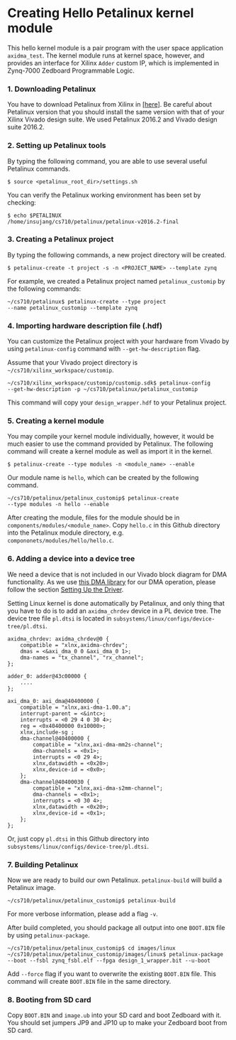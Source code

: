 # Creating Hello Petalinux kernel module

This hello kernel module is a pair program with the user space application `axidma_test`. The kernel module runs at kernel space, however, and provides an interface for Xilinx `Adder` custom IP, which is implemented in Zynq-7000 Zedboard Programmable Logic.

### 1. Downloading Petalinux
You have to download Petalinux from Xilinx in [[here]](https://www.xilinx.com/support/download/index.html/content/xilinx/en/downloadNav/embedded-design-tools.html).
Be careful about Petalinux version that you should install the same version with that of your Xilinx Vivado design suite.
We used Petalinux 2016.2 and Vivado design suite 2016.2.

### 2. Setting up Petalinux tools
By typing the following command, you are able to use several useful Petalinux commands.
```
$ source <petalinux_root_dir>/settings.sh
```

You can verify the Petalinux working environment has been set by checking:
```
$ echo $PETALINUX
/home/insujang/cs710/petalinux/petalinux-v2016.2-final
```

### 3. Creating a Petalinux project
By typing the following commands, a new project directory will be created.
```
$ petalinux-create -t project -s -n <PROJECT_NAME> --template zynq
```
For example, we created a Petalinux project named `petalinux_customip` by the following commands:
```
~/cs710/petalinux$ petalinux-create --type project 
--name petalinux_customip --template zynq
```

### 4. Importing hardware description file (.hdf)
You can customize the Petalinux project with your hardware from Vivado by using `petalinux-config` command with  `--get-hw-description` flag.

Assume that your Vivado project directory is `~/cs710/xilinx_workspace/customip`.
```
~/cs710/xilinx_workspace/customip/customip.sdk$ petalinux-config 
--get-hw-description -p ~/cs710/petalinux/petalinux_customip
```
This command will copy your `design_wrapper.hdf` to your Petalinux project.

### 5. Creating a kernel module
You may compile your kernel module individually, however, it would be much easier to use the command provided by Petalinux.
The following command will create a kernel module as well as import it in the kernel.
```
$ petalinux-create --type modules -n <module_name> --enable
```

Our module name is `hello`, which can be created by the following command.
```
~/cs710/petalinux/petalinux_customip$ petalinux-create
--type modules -n hello --enable
```
After creating the module, files for the module should be in `components/modules/<module_name>`. Copy `hello.c` in this Github directory into the Petalinux module directory, e.g. `compononets/modules/hello/hello.c`.

### 6. Adding a device into a device tree
We need a device that is not included in our Vivado block diagram for DMA functionality. As we use [this DMA library](https://github.com/bperez77/xilinx_axidma) for our DMA operation, please follow the section [Setting Up the Driver](https://github.com/bperez77/xilinx_axidma#user-content-setting-up-the-driver).

Setting Linux kernel is done automatically by Petalinux, and only thing that you have to do is to add an `axidma_chrdev` device in a PL device tree.
The device tree file `pl.dtsi` is located in `subsystems/linux/configs/device-tree/pl.dtsi`.

```
axidma_chrdev: axidma_chrdev@0 {
    compatible = "xlnx,axidma-chrdev";
    dmas = <&axi_dma_0 0 &axi_dma_0 1>;
    dma-names = "tx_channel", "rx_channel";
};

adder_0: adder@43c00000 {
    ....
};

axi_dma_0: axi_dma@40400000 {
    compatible = "xlnx,axi-dma-1.00.a";
    interrupt-parent = <&intc>;
    interrupts = <0 29 4 0 30 4>;
    reg = <0x40400000 0x10000>;
    xlnx,include-sg ;
    dma-channel@40400000 {
        compatible = "xlnx,axi-dma-mm2s-channel";
        dma-channels = <0x1>;
        interrupts = <0 29 4>;
        xlnx,datawidth = <0x20>;
        xlnx,device-id = <0x0>;
    };
    dma-channel@40400030 {
        compatible = "xlnx,axi-dma-s2mm-channel";
        dma-channels = <0x1>;
        interrupts = <0 30 4>;
        xlnx,datawidth = <0x20>;
        xlnx,device-id = <0x1>;
    };
};
```
Or, just copy `pl.dtsi` in this Github directory into `subsystems/linux/configs/device-tree/pl.dtsi`.

### 7. Building Petalinux
Now we are ready to build our own Petalinux. `petalinux-build` will build a Petalinux image.
```
~/cs710/petalinux/petalinux_customip$ petalinux-build
```
For more verbose information, please add a flag `-v`.

After build completed, you should package all output into one `BOOT.BIN` file by using `petalinux-package`.
```
~/cs710/petalinux/petalinux_customip$ cd images/linux
~/cs710/petalinux/petalinux_customip/images/linux$ petalinux-package
--boot --fsbl zynq_fsbl.elf --fpga design_1_wrapper.bit --u-boot
```
Add `--force` flag if you want to overwrite the existing `BOOT.BIN` file.
This command will create `BOOT.BIN` file in the same directory.

### 8. Booting from SD card
Copy `BOOT.BIN` and `image.ub` into your SD card and boot Zedboard with it.
You should set jumpers JP9 and JP10 up to make your Zedboard boot from SD card.